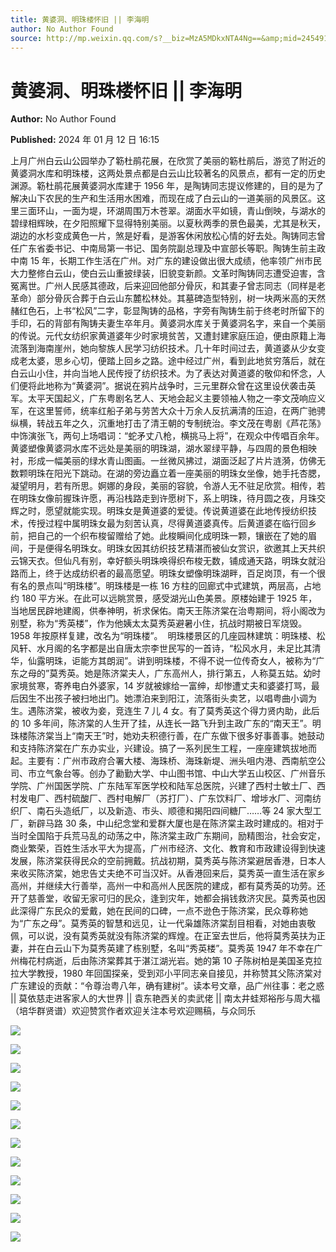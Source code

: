 ```yaml
---
title: 黄婆洞、明珠楼怀旧 || 李海明
author: No Author Found
source: http://mp.weixin.qq.com/s?__biz=MzA5MDkxNTA4Ng==&amp;mid=2454914569&amp;idx=1&amp;sn=4953191d89966950a2b2681854debb28&amp;chksm=87a3ce68b0d4477eb87f03e7d8f62ad42b102b604be782224cb32506c2201714cf045c7f2153&poc_token=HJ_Do2ejHyO-wNZGG8Q1S8FdPgy1YBBEob-nUEme
---
```


# 黄婆洞、明珠楼怀旧 || 李海明

**Author:** No Author Found

**Published:** 2024 年 01 月 12 日 16:15

上月广州白云山公园举办了簕杜鹃花展，在欣赏了美丽的簕杜鹃后，游览了附近的黄婆洞水库和明珠楼，这两处景点都是白云山比较著名的风景点，都有一定的历史渊源。簕杜鹃花展黄婆洞水库建于 1956 年，是陶铸同志提议修建的，目的是为了解决山下农民的生产和生活用水困难，而现在成了白云山的一道美丽的风景区。这里三面环山，一面为堤，环湖周围万木苍翠。湖面水平如镜，青山倒映，与湖水的碧绿相辉映，在夕阳照耀下显得特别美丽。以夏秋两季的景色最美，尤其是秋天，湖边的水杉变成黄色一片，煞是好看，是游客休闲放松心情的好去处。陶铸同志曾任广东省委书记、中南局第一书记、国务院副总理及中宣部长等职。陶铸生前主政中南 15 年，长期工作生活在广州。对广东的建设做出很大成绩，他率领广州市民大力整修白云山，使白云山重披绿装，旧貌变新颜。文革时陶铸同志遭受迫害，含冤离世。广州人民感其德政，后来迎回他部分骨灰，和其妻子曾志同志（同样是老革命）部分骨灰合葬于白云山东麓松林处。其墓碑造型特别，树一块两米高的天然赭红色石，上书“松风”二字，彰显陶铸的品格，字旁有陶铸生前于终老时所留下的手印，石的背部有陶铸夫妻生卒年月。黄婆洞水库关于黄婆洞名字，来自一个美丽的传说。元代女纺织家黄道婆年少时家境贫苦，又遭封建家庭压迫，便由原籍上海流落到海南崖州，她向黎族人民学习纺织技术。几十年时间过去，黄道婆从少女变成老太婆，思乡心切，便踏上回乡之路。途中经过广州，看到此地贫穷落后，就在白云山小住，并向当地人民传授了纺织技术。为了表达对黄道婆的敬仰和怀念，人们便将此地称为“黄婆洞”。据说在鸦片战争时，三元里群众曾在这里设伏袭击英军。太平天国起义，广东粤剧名艺人、天地会起义主要领袖人物之一李文茂响应义军，在这里誓师，统率红船子弟与劳苦大众十万余人反抗满清的压迫，在两广驰骋纵横，转战五年之久，沉重地打击了清王朝的专制统治。李文茂在粤剧《芦花荡》中饰演张飞，两句上场唱词：“蛇矛丈八枪，横挑马上将”，在观众中传唱百余年。黄婆塑像黄婆洞水库不远处是美丽的明珠湖，湖水翠绿平静，与四周的景色相映衬，形成一幅美丽的绿水青山图画。一丝微风拂过，湖面泛起了片片涟漪，仿佛无数颗明珠在阳光下跳动。在湖的旁边矗立着一座美丽的明珠女坐像，她手托杏腮，凝望明月，若有所思。婀娜的身段，美丽的容貌，令游人无不驻足欣赏。相传，若在明珠女像前握珠许愿，再沿栈路走到许愿树下，系上明珠，待月圆之夜，月珠交辉之时，愿望就能实现。明珠女是黄道婆的爱徒。传说黄道婆在此地传授纺织技术，传授过程中属明珠女最为刻苦认真，尽得黄道婆真传。后黄道婆在临行回乡前，把自己的一个织布梭留赠给了她。此梭瞬间化成明珠一颗，镶嵌在了她的眉间，于是便得名明珠女。明珠女因其纺织技艺精湛而被仙女赏识，欲邀其上天共织云锦天衣。但仙凡有别，幸好额头明珠唤得织布梭无数，铺成通天路，明珠女就沿路而上，终于达成纺织者的最高愿望。明珠女塑像明珠湖畔，百足岗顶，有一个很有名的景点叫“明珠楼”。明珠楼是一栋 16 方柱的回廊式中式建筑，两层高，占地约 180 平方米。在此可以远眺赏景，感受湖光山色美景。原楼始建于 1925 年，当地居民辟地建阁，供奉神明，祈求保佑。南天王陈济棠在治粤期间，将小阁改为别墅，称为“秀英楼”，作为他姨太太莫秀英避暑小住，抗战时期被日军烧毁。1958 年按原样复建，改名为“明珠楼”。  明珠楼景区的几座园林建筑：明珠楼、松风轩、水月阁的名字都是出自唐太宗李世民写的一首诗，“松风水月，未足比其清华，仙露明珠，讵能方其朗润”。讲到明珠楼，不得不说一位传奇女人，被称为“广东之母的”莫秀英。她是陈济棠夫人，广东高州人，排行第五，人称莫五姑。幼时家境贫寒，寄养电白外婆家，14 岁就被嫁给一富绅，却惨遭丈夫和婆婆打骂，最后因生不出孩子被扫地出门。她漂泊来到阳江，流落街头卖艺，以唱粤曲小调为生。遇陈济棠，被收为妾，竞连生 7 儿 4 女。有了莫秀英这个得力贤内助，此后的 10 多年间，陈济棠的人生开了挂，从连长一路飞升到主政广东的“南天王”。明珠楼陈济棠当上“南天王”时，她劝夫积德行善，在广东做下很多好事善事。她鼓动和支持陈济棠在广东办实业，兴建设。搞了一系列民生工程，一座座建筑拔地而起。主要有：广州市政府合署大楼、海珠桥、海珠新堤、洲头咀内港、西南航空公司、市立气象台等。创办了勷勤大学、中山图书馆、中山大学五山校区、广州音乐学院、广州国医学院、广东陆军军医学校和陆军总医院，兴建了西村士敏土厂、西村发电厂、西村硫酸厂、西村电解厂（苏打厂）、广东饮料厂、增埗水厂、河南纺织厂、南石头造纸厂，以及新造、市头、顺德和揭阳四间糖厂……等 24 家大型工厂，新辟马路 30 条，中山纪念堂和爱群大厦也是在陈济棠主政时建成的。相对于当时全国陷于兵荒马乱的动荡之中，陈济棠主政广东期间，励精图治，社会安定，商业繁荣，百姓生活水平大为提高，广州市经济、文化、教育和市政建设得到快速发展，陈济棠获得民众的空前拥戴。抗战初期，莫秀英与陈济棠避居香港，日本人来收买陈济棠，她忠告丈夫绝不可当汉奸。从香港回来后，莫秀英一直生活在家乡高州，并继续大行善举，高州一中和高州人民医院的建成，都有莫秀英的功劳。还开了慈善堂，收留无家可归的民众，逢到灾年，她都会捐钱救济灾民。莫秀英也因此深得广东民众的爱戴，她在民间的口碑，一点不逊色于陈济棠，民众尊称她为“广东之母”。莫秀英的智慧和远见，让一代枭雄陈济棠刮目相看，对她由衷敬佩，可以说，没有莫秀英就没有陈济棠的辉煌。在正室去世后，他将莫秀英扶为正妻，并在白云山下为莫秀英建了栋别墅，名叫“秀英楼”。莫秀英 1947 年不幸在广州梅花村病逝，后由陈济棠葬其于湛江湖光岩。她的第 10 子陈树柏是美国圣克拉拉大学教授，1980 年回国探亲，受到邓小平同志亲自接见，并称赞其父陈济棠对广东建设的贡献：“令尊治粤八年，确有建树”。读本号文章，品广州往事：老之惑 || 莫依慈走进客家人的大世界 || 袁东艳西关的卖武佬 || 南太井蛙郑裕彤与周大福（培华群贤谱）欢迎赞赏作者欢迎关注本号欢迎赐稿，与众同乐

![](https://mmbiz.qpic.cn/mmbiz_png/PJWG74pLsMaXkEYSNMWBRWGCEmOFZsRkpCPjfaUNVnJr4vYiby2CJwkgvHD6UswSoKBgtvaGkVtWbg5qVkWv5vg/640)

![](https://mmbiz.qpic.cn/mmbiz_jpg/PJWG74pLsMaXkEYSNMWBRWGCEmOFZsRknicNn7tzuP5fpd3jJqHgcgb7DUsIe2M1WdodFBe1qN2caWZtNxKia39w/640)

![](https://mmbiz.qpic.cn/mmbiz_jpg/PJWG74pLsMaXkEYSNMWBRWGCEmOFZsRkhkwO78QNj4MSoz29Dh22WHqtFnQrmM1PWVdPDubZKwticLPEicJlEcZw/640)

![](https://mmbiz.qpic.cn/mmbiz_png/PJWG74pLsMaXkEYSNMWBRWGCEmOFZsRk0TuLuJTUiaJ5FZhqb7z80X73LHtFp8pj0VphAxguC6qtbN5DcOxl4tg/640)

![](https://mmbiz.qpic.cn/mmbiz_gif/PJWG74pLsMaXkEYSNMWBRWGCEmOFZsRkGgh5AtRgWXkecWBgwf3oib12ecMoKwxU0Yo1DicLSLO4XVlWNLLHDOfw/640)

![](https://mmbiz.qpic.cn/mmbiz_png/PJWG74pLsMaXkEYSNMWBRWGCEmOFZsRkfdfa7HibWvJUB5JJHibrEzrBDV9Vm8jZiaRNX2mJA8EPeqfL6do93MoEA/640)

![](https://mmbiz.qpic.cn/mmbiz_jpg/PJWG74pLsMaXkEYSNMWBRWGCEmOFZsRkM5pJtMNibotkeqtqkLymYORFpVzGJTzzzMsia8h0AnwTsJA6LHvF1AQQ/640)

![](https://mmbiz.qpic.cn/mmbiz_jpg/PJWG74pLsMaXkEYSNMWBRWGCEmOFZsRkFQKxEibtBrC48pf0wVWlTG7WEymJStJrHV688d0TWicnbOVKG2uUttsg/640)

![](https://mmbiz.qpic.cn/mmbiz_png/PJWG74pLsMaXkEYSNMWBRWGCEmOFZsRkibfNroXYgeo33dS3DEvNfftzk4nW03BnuOsEZ5FaIqopUA5pDXTsmyg/640)

![](https://mmbiz.qpic.cn/mmbiz_png/PJWG74pLsMaXkEYSNMWBRWGCEmOFZsRkjvn5LK9ZibxzIXkLLKbNcPNCMtMKXM1bcuqKWZBD1gwQkrHvNPkjjGw/640)

![](https://mmbiz.qpic.cn/mmbiz_jpg/PJWG74pLsMaXkEYSNMWBRWGCEmOFZsRkGibicibDPpc7eFTWVXwIkrDPmXTsiaObhYbIUdeBAKrWsH1hWhjWqmZJpA/640)

![](https://mmbiz.qpic.cn/mmbiz_jpg/PJWG74pLsMb1fOJPY8ibl5bl7SaiauO5uQrrsibctbiaeYpF7iaZ7GAsQOrbFM7iceyOGh41R0t7CzjEUgAE24ibCaUNA/640?wx_fmt=jpeg&wxfrom=5&wx_lazy=1&wx_co=1)
